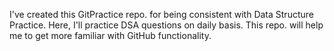 I've created this GitPractice repo. for being consistent with Data Structure Practice.
Here, I'll practice DSA questions on daily basis.
This repo. will help me to get more familiar with GitHub functionality.
